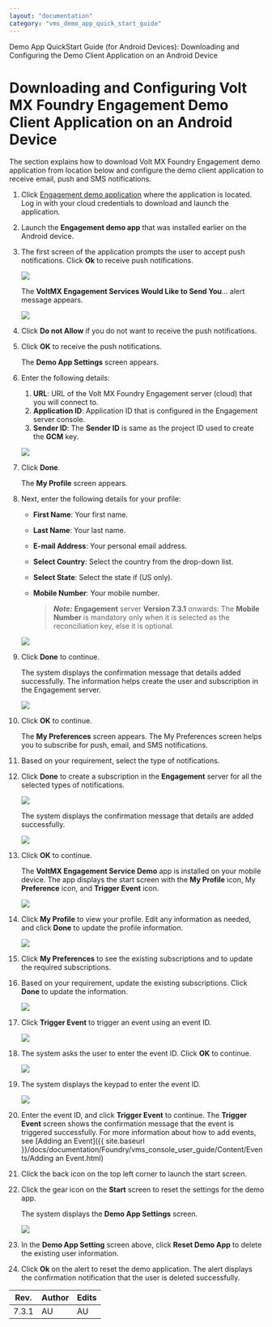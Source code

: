 ```yaml
---
layout: "documentation"
category: "vms_demo_app_quick_start_guide"
---
```

                            

Demo App QuickStart Guide (for Android Devices): Downloading and Configuring the Demo Client Application on an Android Device

Downloading and Configuring Volt MX Foundry Engagement Demo Client Application on an Android Device
==================================================================================================

The section explains how to download Volt MX Foundry Engagement demo application from location below and configure the demo client application to receive email, push and SMS notifications.

1.  Click [Engagement demo application](https://marketplace.kony.com/items/voltmx-foundry-messaging-demo-application) where the application is located. Log in with your cloud credentials to download and launch the application.
2.  Launch the **Engagement demo app** that was installed earlier on the Android device.
3.  The first screen of the application prompts the user to accept push notifications. Click **Ok** to receive push notifications.
    
    ![](Resources/Images/image086.gif)
    
    The **VoltMX Engagement Services Would Like to Send You**... alert message appears.
    
    ![](Resources/Images/image087.png)
    
4.  Click **Do not Allow** if you do not want to receive the push notifications.
5.  Click **OK** to receive the push notifications.
    
    The **Demo App Settings** screen appears.
    
6.  Enter the following details:
    
    1.  **URL**: URL of the Volt MX Foundry Engagement server (cloud) that you will connect to.
    2.  **Application ID**: Application ID that is configured in the Engagement server console.
    3.  **Sender ID**: The **Sender ID** is same as the project ID used to create the **GCM** key.
    
    ![](Resources/Images/image089.png)
    
7.  Click **Done**.
    
    The **My Profile** screen appears.
    
8.  Next, enter the following details for your profile:
    
    *   **First Name**: Your first name.
    *   **Last Name**: Your last name.
    *   **E-mail Address**: Your personal email address.
    *   **Select Country**: Select the country from the drop-down list.
    *   **Select State**: Select the state if (US only).
    *   **Mobile Number**: Your mobile number.
        
        > **_Note:_** **Engagement** server **Version 7.3.1** onwards: The **Mobile Number** is mandatory only when it is selected as the reconciliation key, else it is optional.
        
    
    ![](Resources/Images/image091.png)
    
9.  Click **Done** to continue.
    
    The system displays the confirmation message that details added successfully. The information helps create the user and subscription in the Engagement server.
    
    ![](Resources/Images/detailsadded.png)
    
10. Click **OK** to continue.
    
    The **My Preferences** screen appears. The My Preferences screen helps you to subscribe for push, email, and SMS notifications.
    
11. Based on your requirement, select the type of notifications.
12. Click **Done** to create a subscription in the **Engagement** server for all the selected types of notifications.
    
    ![](Resources/Images/image093.png)
    
    The system displays the confirmation message that details are added successfully.
    
    ![](Resources/Images/chanadd.png)
    
13. Click **OK** to continue.
    
    The **VoltMX Engagement Service Demo** app is installed on your mobile device. The app displays the start screen with the **My Profile** icon, My **Preference** icon, and **Trigger Event** icon.
    
    ![](Resources/Images/wel.png)
    
14. Click **My Profile** to view your profile. Edit any information as needed, and click **Done** to update the profile information.
    
    ![](Resources/Images/myprofile.png)
    
15. Click **My Preferences** to see the existing subscriptions and to update the required subscriptions.
16. Based on your requirement, update the existing subscriptions. Click **Done** to update the information.
    
    ![](Resources/Images/mypref.png)
    
17. Click **Trigger Event** to trigger an event using an event ID.
    
    ![](Resources/Images/trigevent.png)
    
18. The system asks the user to enter the event ID. Click **OK** to continue.
    
    ![](Resources/Images/evid.png)
    
19. The system displays the keypad to enter the event ID.
    
    ![](Resources/Images/addeid.png)
    
20. Enter the event ID, and click **Trigger Event** to continue. The **Trigger Event** screen shows the confirmation message that the event is triggered successfully. For more information about how to add events, see [Adding an Event]({{ site.baseurl }}/docs/documentation/Foundry/vms_console_user_guide/Content/Events/Adding an Event.html)
21. Click the back icon on the top left corner to launch the start screen.
22. Click the gear icon on the **Start** screen to reset the settings for the demo app.
    
    The system displays the **Demo App Settings** screen.
    
    ![](Resources/Images/resetapp.png)
    
23. In the **Demo App Setting** screen above, click **Reset Demo App** to delete the existing user information.
24. Click **Ok** on the alert to reset the demo application. The alert displays the confirmation notification that the user is deleted successfully.

  
| Rev. | Author | Edits |
| --- | --- | --- |
| 7.3.1 | AU | AU |
